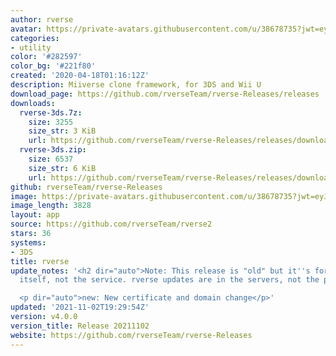 ```yaml
---
author: rverse
avatar: https://private-avatars.githubusercontent.com/u/38678735?jwt=eyJhbGciOiJIUzI1NiIsInR5cCI6IkpXVCJ9.eyJpc3MiOiJnaXRodWIuY29tIiwiYXVkIjoicmF3LmdpdGh1YnVzZXJjb250ZW50LmNvbSIsImtleSI6ImtleTEiLCJleHAiOjE3MzQ2NzU5NjAsIm5iZiI6MTczNDY3NDc2MCwicGF0aCI6Ii91LzM4Njc4NzM1In0.fhcKYa-KZN8BCBBnL9zr26rcQrDInsIEjqHMzA70cCM&v=4
categories:
- utility
color: '#282597'
color_bg: '#221f80'
created: '2020-04-18T01:16:12Z'
description: Miiverse clone framework, for 3DS and Wii U
download_page: https://github.com/rverseTeam/rverse-Releases/releases
downloads:
  rverse-3ds.7z:
    size: 3255
    size_str: 3 KiB
    url: https://github.com/rverseTeam/rverse-Releases/releases/download/v4.0.0/rverse-3ds.7z
  rverse-3ds.zip:
    size: 6537
    size_str: 6 KiB
    url: https://github.com/rverseTeam/rverse-Releases/releases/download/v4.0.0/rverse-3ds.zip
github: rverseTeam/rverse-Releases
image: https://private-avatars.githubusercontent.com/u/38678735?jwt=eyJhbGciOiJIUzI1NiIsInR5cCI6IkpXVCJ9.eyJpc3MiOiJnaXRodWIuY29tIiwiYXVkIjoicmF3LmdpdGh1YnVzZXJjb250ZW50LmNvbSIsImtleSI6ImtleTEiLCJleHAiOjE3MzQ2NzU5NjAsIm5iZiI6MTczNDY3NDc2MCwicGF0aCI6Ii91LzM4Njc4NzM1In0.fhcKYa-KZN8BCBBnL9zr26rcQrDInsIEjqHMzA70cCM&v=4&size=128
image_length: 3828
layout: app
source: https://github.com/rverseTeam/rverse2
stars: 36
systems:
- 3DS
title: rverse
update_notes: '<h2 dir="auto">Note: This release is "old" but it''s for the patch
  itself, not the service. rverse updates are in the servers, not the patch!</h2>

  <p dir="auto">new: New certificate and domain change</p>'
updated: '2021-11-02T19:29:54Z'
version: v4.0.0
version_title: Release 20211102
website: https://github.com/rverseTeam/rverse-Releases
---
```

